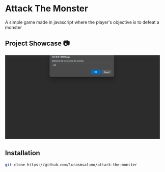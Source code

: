 # Attack The Monster

A simple game made in javascript where the player's objective is to defeat a monster

## Project Showcase 📷

<img src="./github/animation.gif"/>

## Installation
```sh
git clone https://github.com/lucasmsaluno/attack-the-monster
```
